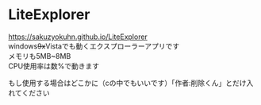 # LiteExplorer  
https://sakuzyokuhn.github.io/LiteExplorer  
windows~~9x~~Vistaでも動くエクスプローラーアプリです  
メモリも5MB~8MB  
CPU使用率は数%で動きます  
  
もし使用する場合はどこかに（cの中でもいいです）「作者:削除くん」とだけ入れてください

